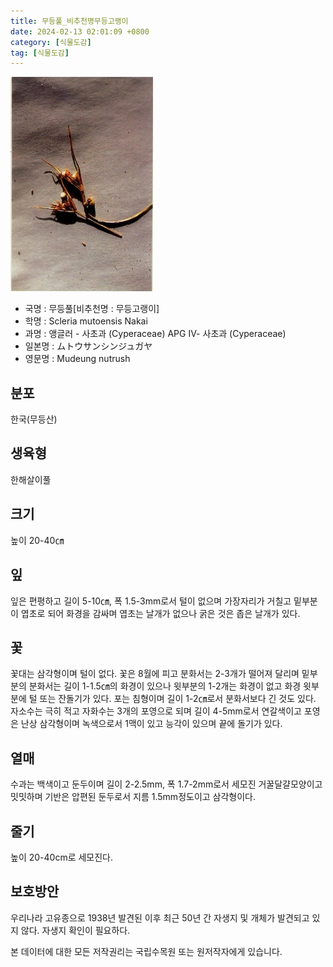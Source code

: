 ```yaml
---
title: 무등풀_비추천명무등고랭이
date: 2024-02-13 02:01:09 +0800
category: [식물도감]
tag: [식물도감]
---
```




![무등풀[비추천명 : 무등고랭이]](/assets/img/fileUpload/plants/basic/Cyperaceae/Scleria/5605/6_th2.JPG)
- 국명 : 무등풀[비추천명 : 무등고랭이]
- 학명 : Scleria mutoensis Nakai
- 과명 : 앵글러 - 사초과 (Cyperaceae) APG Ⅳ- 사초과 (Cyperaceae)
- 일본명 : ムトウサンシンジュガヤ
- 영문명 : Mudeung nutrush


## 분포
한국(무등산) 
## 생육형
한해살이풀 
## 크기
높이 20-40㎝
## 잎
잎은 편평하고 길이 5-10㎝, 폭 1.5-3mm로서 털이 없으며 가장자리가 거칠고 밑부분이 엽초로 되어 화경을 감싸며 엽초는 날개가 없으나 굵은 것은 좁은 날개가 있다.
## 꽃
꽃대는 삼각형이며 털이 없다. 꽃은 8월에 피고 분화서는 2-3개가 떨어져 달리며 밑부분의 분화서는 길이 1-1.5㎝의 화경이 있으나 윗부분의 1-2개는 화경이 없고 화경 윗부분에 털 또는 잔돌기가 있다. 포는 침형이며 길이 1-2㎝로서 분화서보다 긴 것도 있다. 자소수는 극히 적고 자화수는 3개의 포영으로 되며 길이 4-5mm로서 연갈색이고 포영은 난상 삼각형이며 녹색으로서 1맥이 있고 능각이 있으며 끝에 돌기가 있다.
## 열매
수과는 백색이고 둔두이며 길이 2-2.5mm, 폭 1.7-2mm로서 세모진 거꿀달걀모양이고 밋밋하며 기반은 압편된 둔두로서 지름 1.5mm정도이고 삼각형이다.
## 줄기
높이 20-40cm로 세모진다.
## 보호방안
우리나라 고유종으로 1938년 발견된 이후 최근 50년 간 자생지 및 개체가 발견되고 있지 않다. 자생지 확인이 필요하다.






본 데이터에 대한 모든 저작권리는 국립수목원 또는 원저작자에게 있습니다.
